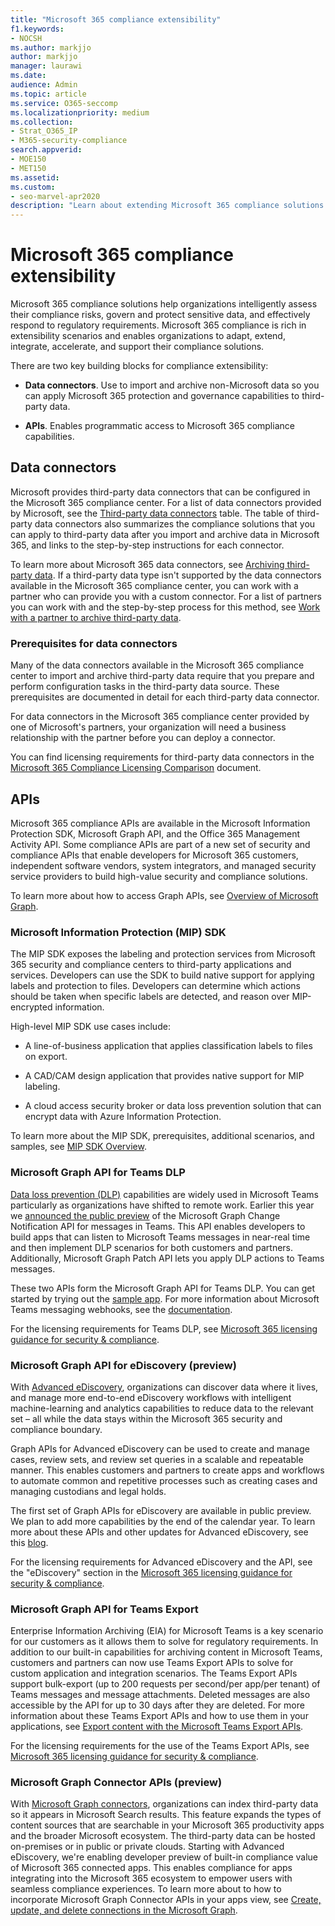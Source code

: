 ```yaml
---
title: "Microsoft 365 compliance extensibility"
f1.keywords:
- NOCSH
ms.author: markjjo
author: markjjo
manager: laurawi
ms.date: 
audience: Admin
ms.topic: article
ms.service: O365-seccomp
ms.localizationpriority: medium
ms.collection: 
- Strat_O365_IP
- M365-security-compliance
search.appverid: 
- MOE150
- MET150
ms.assetid: 
ms.custom:
- seo-marvel-apr2020
description: "Learn about extending Microsoft 365 compliance solutions by using third-party data connectors and Microsoft Graph APIs."
---
```


# Microsoft 365 compliance extensibility

Microsoft 365 compliance solutions help organizations intelligently assess their compliance risks, govern and protect sensitive data, and effectively respond to regulatory requirements. Microsoft 365 compliance is rich in extensibility scenarios and enables organizations to adapt, extend, integrate, accelerate, and support their compliance solutions.

There are two key building blocks for compliance extensibility:

- **Data connectors**. Use to import and archive non-Microsoft data so you can apply Microsoft 365 protection and governance capabilities to third-party data.

- **APIs**. Enables programmatic access to Microsoft 365 compliance capabilities.

## Data connectors

Microsoft provides third-party data connectors that can be configured in the Microsoft 365 compliance center. For a list of data connectors provided by Microsoft, see the [Third-party data connectors](archiving-third-party-data.md#third-party-data-connectors) table. The table of third-party data connectors also summarizes the compliance solutions that you can apply to third-party data after you import and archive data in Microsoft 365, and links to the step-by-step instructions for each connector.

To learn more about Microsoft 365 data connectors, see [Archiving third-party data](archiving-third-party-data.md). If a third-party data type isn't supported by the data connectors available in the Microsoft 365 compliance center, you can work with a partner who can provide you with a custom connector. For a list of partners you can work with and the step-by-step process for this method, see [Work with a partner to archive third-party data](work-with-partner-to-archive-third-party-data.md).

### Prerequisites for data connectors

Many of the data connectors available in the Microsoft 365 compliance center to import and archive third-party data require that you prepare and perform configuration tasks in the third-party data source. These prerequisites are documented in detail for each third-party data connector.

For data connectors in the Microsoft 365 compliance center provided by one of Microsoft's partners, your organization will need a business relationship with the partner before you can deploy a connector.

You can find licensing requirements for third-party data connectors in the [Microsoft 365 Compliance Licensing Comparison](/office365/servicedescriptions/downloads/microsoft-365-compliance-licensing-comparison.xlsx) document.

## APIs

Microsoft 365 compliance APIs are available in the Microsoft Information Protection SDK, Microsoft Graph API, and the Office 365 Management Activity API. Some compliance APIs are part of a new set of security and compliance APIs that enable developers for Microsoft 365 customers, independent software vendors, system integrators, and managed security service providers to build high-value security and compliance solutions.

To learn more about how to access Graph APIs, see [Overview of Microsoft Graph](/graph/overview).

### Microsoft Information Protection (MIP) SDK

The MIP SDK exposes the labeling and protection services from Microsoft 365 security and compliance centers to third-party applications and services. Developers can use the SDK to build native support for applying labels and protection to files. Developers can determine which actions should be taken when specific labels are detected, and reason over MIP-encrypted information.

High-level MIP SDK use cases include:

- A line-of-business application that applies classification labels to files on export.

- A CAD/CAM design application that provides native support for MIP labeling.

- A cloud access security broker or data loss prevention solution that can encrypt data with Azure Information Protection.

To learn more about the MIP SDK, prerequisites, additional scenarios, and samples, see [MIP SDK Overview](/information-protection/develop/overview).

### Microsoft Graph API for Teams DLP

[Data loss prevention (DLP)](dlp-microsoft-teams.md) capabilities are widely used in Microsoft Teams particularly as organizations have shifted to remote work. Earlier this year we [announced the public preview](https://developer.microsoft.com/graph/blogs/announcing-change-notifications-for-microsoft-teams-messages/) of the Microsoft Graph Change Notification API for messages in Teams. This API enables developers to build apps that can listen to Microsoft Teams messages in near-real time and then implement DLP scenarios for both customers and partners. Additionally, Microsoft Graph Patch API lets you apply DLP actions to Teams messages.

These two APIs form the Microsoft Graph API for Teams DLP. You can get started by trying out the [sample app](https://github.com/microsoftgraph/csharp-webhook-with-resource-data). For more information about Microsoft Teams messaging webhooks, see the [documentation](/graph/api/subscription-post-subscriptions).

For the licensing requirements for Teams DLP, see [Microsoft 365 licensing guidance for security & compliance](/office365/servicedescriptions/microsoft-365-service-descriptions/microsoft-365-tenantlevel-services-licensing-guidance/microsoft-365-security-compliance-licensing-guidance#communication-data-loss-prevention-for-teams).

### Microsoft Graph API for eDiscovery (preview)

With [Advanced eDiscovery](overview-ediscovery-20.md), organizations can discover data where it lives, and manage more end-to-end eDiscovery workflows with intelligent machine-learning and analytics capabilities to reduce data to the relevant set – all while the data stays within the Microsoft 365 security and compliance boundary.

Graph APIs for Advanced eDiscovery can be used to create and manage cases, review sets, and review set queries in a scalable and repeatable manner. This enables customers and partners to create apps and workflows to automate common and repetitive processes such as creating cases and managing custodians and legal holds.

The first set of Graph APIs for eDiscovery are available in public preview. We plan to add more capabilities by the end of the calendar year. To learn more about these APIs and other updates for Advanced eDiscovery, see this [blog](https://aka.ms/Ignite2020AeDAA).

For the licensing requirements for Advanced eDiscovery and the API, see the "eDiscovery" section in the [Microsoft 365 licensing guidance for security & compliance](/office365/servicedescriptions/microsoft-365-service-descriptions/microsoft-365-tenantlevel-services-licensing-guidance/microsoft-365-security-compliance-licensing-guidance#ediscovery).

### Microsoft Graph API for Teams Export

Enterprise Information Archiving (EIA) for Microsoft Teams is a key scenario for our customers as it allows them to solve for regulatory requirements. In addition to our built-in capabilities for archiving content in Microsoft Teams, customers and partners can now use Teams Export APIs to solve for custom application and integration scenarios. The Teams Export APIs support bulk-export (up to 200 requests per second/per app/per tenant) of Teams messages and message attachments. Deleted messages are also accessible by the API for up to 30 days after they are deleted. For more information about these Teams Export APIs and how to use them in your applications, see [Export content with the Microsoft Teams Export APIs](/microsoftteams/export-teams-content).

For the licensing requirements for the use of the Teams Export APIs, see [Microsoft 365 licensing guidance for security & compliance](/office365/servicedescriptions/microsoft-365-service-descriptions/microsoft-365-tenantlevel-services-licensing-guidance/microsoft-365-security-compliance-licensing-guidance).

### Microsoft Graph Connector APIs (preview)

With [Microsoft Graph connectors](/microsoftsearch/connectors-overview), organizations can index third-party data so it appears in Microsoft Search results. This feature expands the types of content sources that are searchable in your Microsoft 365 productivity apps and the broader Microsoft ecosystem. The third-party data can be hosted on-premises or in public or private clouds. Starting with Advanced eDiscovery, we're enabling developer preview of built-in compliance value of Microsoft 365 connected apps. This enables compliance for apps integrating into the Microsoft 365 ecosystem to empower users with seamless compliance experiences. To learn more about to how to incorporate Microsoft Graph Connector APIs in your apps view, see [Create, update, and delete connections in the Microsoft Graph](/graph/search-index-manage-connections).

